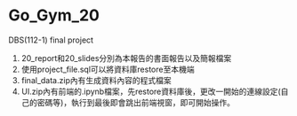 # Go_Gym_20
DBS(112-1) final project

1. 20_report和20_slides分別為本報告的書面報告以及簡報檔案
2. 使用project_file.sql可以將資料庫restore至本機端
3. final_data.zip內有生成資料內容的程式檔案
4. UI.zip內有前端的.ipynb檔案，先restore資料庫後，更改一開始的連線設定(自己的密碼等)，執行到最後即會跳出前端視窗，即可開始操作。
